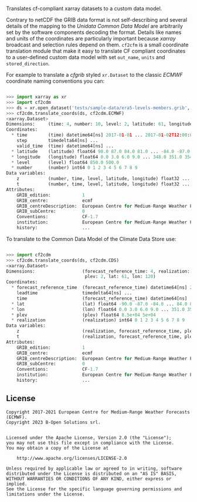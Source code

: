 Translates cf-compliant xarray datasets to a custom data model.

Contrary to netCDF the GRIB data format is not self-describing and several details of the mapping
to the *Unidata Common Data Model* are arbitrarily set by the software components decoding the format.
Details like names and units of the coordinates are particularly important because
*xarray* broadcast and selection rules depend on them.
`cf2cfm` is a small coordinate translation module that make it easy to
translate CF compliant coordinates to a user-defined
custom data model with set `out_name`, `units` and `stored_direction`.

For example to translate a *cfgrib* styled `xr.Dataset` to the classic *ECMWF* coordinate
naming conventions you can:

```python

>>> import xarray as xr
>>> import cf2cdm
>>> ds = xr.open_dataset('tests/sample-data/era5-levels-members.grib', engine='cfgrib')
>>> cf2cdm.translate_coords(ds, cf2cdm.ECMWF)
<xarray.Dataset>
Dimensions:     (time: 4, number: 10, level: 2, latitude: 61, longitude: 120)
Coordinates:
  * time        (time) datetime64[ns] 2017-01-01 ... 2017-01-02T12:00:00
    step        timedelta64[ns] ...
    valid_time  (time) datetime64[ns] ...
  * latitude    (latitude) float64 90.0 87.0 84.0 81.0 ... -84.0 -87.0 -90.0
  * longitude   (longitude) float64 0.0 3.0 6.0 9.0 ... 348.0 351.0 354.0 357.0
  * level       (level) float64 850.0 500.0
  * number      (number) int64 0 1 2 3 4 5 6 7 8 9
Data variables:
    z           (number, time, level, latitude, longitude) float32 ...
    t           (number, time, level, latitude, longitude) float32 ...
Attributes:
    GRIB_edition:            1
    GRIB_centre:             ecmf
    GRIB_centreDescription:  European Centre for Medium-Range Weather Forecasts
    GRIB_subCentre:          0
    Conventions:             CF-1.7
    institution:             European Centre for Medium-Range Weather Forecasts
    history:                 ...

```

To translate to the Common Data Model of the Climate Data Store use:

```python

>>> import cf2cdm
>>> cf2cdm.translate_coords(ds, cf2cdm.CDS)
<xarray.Dataset>
Dimensions:                  (forecast_reference_time: 4, realization: 10,
                              plev: 2, lat: 61, lon: 120)
Coordinates:
  * forecast_reference_time  (forecast_reference_time) datetime64[ns] 2017-01...
    leadtime                 timedelta64[ns] ...
    time                     (forecast_reference_time) datetime64[ns] ...
  * lat                      (lat) float64 -90.0 -87.0 -84.0 ... 84.0 87.0 90.0
  * lon                      (lon) float64 0.0 3.0 6.0 9.0 ... 351.0 354.0 357.0
  * plev                     (plev) float64 8.5e+04 5e+04
  * realization              (realization) int64 0 1 2 3 4 5 6 7 8 9
Data variables:
    z                        (realization, forecast_reference_time, plev, lat, lon) float32 ...
    t                        (realization, forecast_reference_time, plev, lat, lon) float32 ...
Attributes:
    GRIB_edition:            1
    GRIB_centre:             ecmf
    GRIB_centreDescription:  European Centre for Medium-Range Weather Forecasts
    GRIB_subCentre:          0
    Conventions:             CF-1.7
    institution:             European Centre for Medium-Range Weather Forecasts
    history:                 ...

```

## License

```
Copyright 2017-2021 European Centre for Medium-Range Weather Forecasts (ECMWF).
Copyright 2023 B-Open Solutions srl.


Licensed under the Apache License, Version 2.0 (the "License");
you may not use this file except in compliance with the License.
You may obtain a copy of the License at

    http://www.apache.org/licenses/LICENSE-2.0

Unless required by applicable law or agreed to in writing, software
distributed under the License is distributed on an "AS IS" BASIS,
WITHOUT WARRANTIES OR CONDITIONS OF ANY KIND, either express or implied.
See the License for the specific language governing permissions and
limitations under the License.
```
